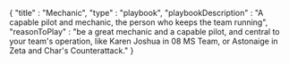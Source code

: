 {
  "title" : "Mechanic",
  "type" : "playbook",
  "playbookDescription" : "A capable pilot and mechanic, the person who keeps the team running",
  "reasonToPlay" : "be a great mechanic and a capable pilot, and central to your team's operation, like Karen Joshua in 08 MS Team, or Astonaige in Zeta and Char's Counterattack."
}
